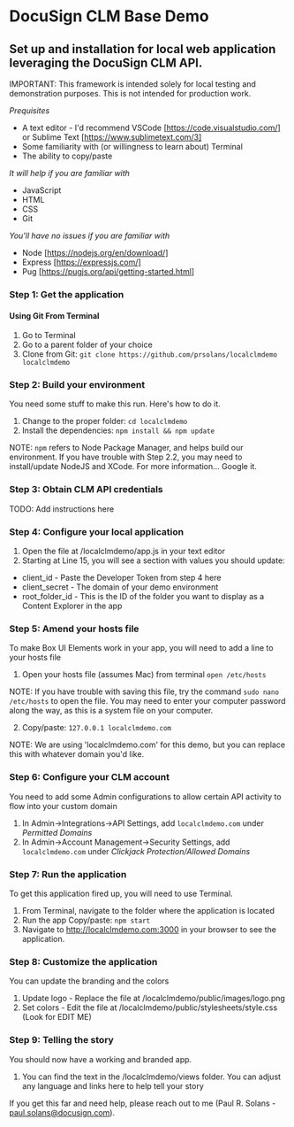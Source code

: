 # DocuSign CLM Base Demo
## Set up and installation for local web application leveraging the DocuSign CLM API.

IMPORTANT: This framework is intended solely for local testing and demonstration purposes. This is not intended for production work.

*Prequisites*
* A text editor - I'd recommend VSCode [https://code.visualstudio.com/] or Sublime Text [https://www.sublimetext.com/3]
* Some familiarity with (or willingness to learn about) Terminal
* The ability to copy/paste

*It will help if you are familiar with*
* JavaScript
* HTML
* CSS
* Git

*You'll have no issues if you are familiar with*
* Node [https://nodejs.org/en/download/]
* Express [https://expressjs.com/]
* Pug [https://pugjs.org/api/getting-started.html]

### Step 1: Get the application

#### Using Git From Terminal ####
1. Go to Terminal
2. Go to a parent folder of your choice
3. Clone from Git: `git clone https://github.com/prsolans/localclmdemo localclmdemo`

### Step 2: Build your environment
You need some stuff to make this run. Here's how to do it.
1. Change to the proper folder: `cd localclmdemo`
2. Install the dependencies: `npm install && npm update`

NOTE: `npm` refers to Node Package Manager, and helps build our environment. If you have trouble with Step 2.2, you may need to install/update NodeJS and XCode. For more information... Google it.

### Step 3: Obtain CLM API credentials
TODO: Add instructions here


### Step 4: Configure your local application

1. Open the file at /localclmdemo/app.js in your text editor
2. Starting at Line 15, you will see a section with values you should update:
* client_id - Paste the Developer Token from step 4 here
* client_secret - The domain of your demo environment
* root_folder_id - This is the ID of the folder you want to display as a Content Explorer in the app

### Step 5: Amend your hosts file
To make Box UI Elements work in your app, you will need to add a line to your hosts file
1. Open your hosts file (assumes Mac) from terminal `open /etc/hosts`

NOTE: If you have trouble with saving this file, try the command `sudo nano /etc/hosts` to open the file. You may need to enter your computer password along the way, as this is a system file on your computer.

2. Copy/paste: `127.0.0.1 localclmdemo.com`


NOTE: We are using 'localclmdemo.com' for this demo, but you can replace this with whatever domain you'd like.

### Step 6: Configure your CLM account
You need to add some Admin configurations to allow certain API activity to flow into your custom domain
1. In Admin->Integrations->API Settings, add `localclmdemo.com` under *Permitted Domains*
2. In Admin->Account Management->Security Settings, add `localclmdemo.com` under *Clickjack Protection/Allowed Domains*

### Step 7: Run the application
To get this application fired up, you will need to use Terminal.
1. From Terminal, navigate to the folder where the application is located
2. Run the app
      Copy/paste: `npm start`
3. Navigate to http://localclmdemo.com:3000 in your browser to see the application.

### Step 8: Customize the application
You can update the branding and the colors
1. Update logo - Replace the file at /localclmdemo/public/images/logo.png
2. Set colors - Edit the file at /localclmdemo/public/stylesheets/style.css (Look for EDIT ME)

### Step 9: Telling the story
You should now have a working and branded app.
1. You can find the text in the /localclmdemo/views folder. You can adjust any language and links here to help tell your story

If you get this far and need help, please reach out to me (Paul R. Solans - paul.solans@docusign.com).
